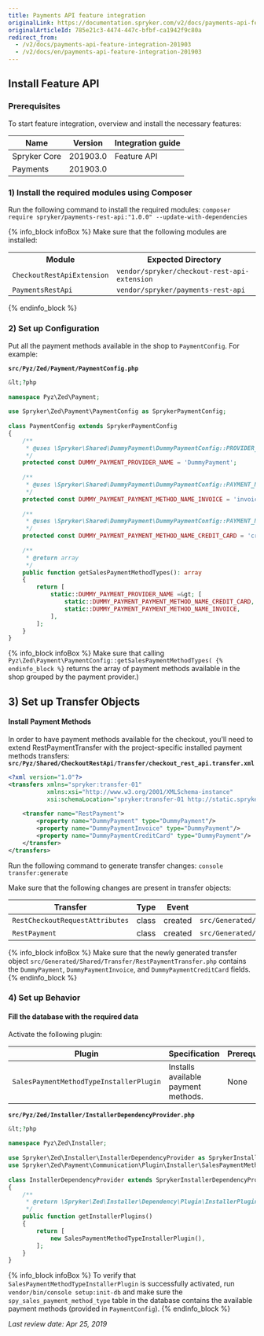 ```yaml
---
title: Payments API feature integration
originalLink: https://documentation.spryker.com/v2/docs/payments-api-feature-integration-201903
originalArticleId: 785e21c3-4474-447c-bfbf-ca1942f9c80a
redirect_from:
  - /v2/docs/payments-api-feature-integration-201903
  - /v2/docs/en/payments-api-feature-integration-201903
---
```


## Install Feature API
### Prerequisites
To start feature integration, overview and install the necessary features:


| Name |  Version|Integration guide  |
| --- | --- | --- |
|  Spryker Core| 201903.0 | Feature API |
| Payments | 201903.0 |  |

### 1)  Install the required modules using Composer
Run the following command to install the required modules:
`composer require spryker/payments-rest-api:"1.0.0" --update-with-dependencies`

{% info_block infoBox %}
Make sure that the following modules are installed:<br><table><th>Module</th><th>Expected Directory</th><tr><td>`CheckoutRestApiExtension`</td><td>`vendor/spryker/checkout-rest-api-extension`</td></tr><tr><td>`PaymentsRestApi`</td><td>`vendor/spryker/payments-rest-api`</td></tr><tr></tr></table>
{% endinfo_block %}

### 2) Set up Configuration
Put all the payment methods available in the shop to `PaymentConfig`. For example:

**`src/Pyz/Zed/Payment/PaymentConfig.php`**
```php
&lt;?php
 
namespace Pyz\Zed\Payment;
 
use Spryker\Zed\Payment\PaymentConfig as SprykerPaymentConfig;
 
class PaymentConfig extends SprykerPaymentConfig
{
    /**
     * @uses \Spryker\Shared\DummyPayment\DummyPaymentConfig::PROVIDER_NAME
     */
    protected const DUMMY_PAYMENT_PROVIDER_NAME = 'DummyPayment';
 
    /**
     * @uses \Spryker\Shared\DummyPayment\DummyPaymentConfig::PAYMENT_METHOD_NAME_INVOICE
     */
    protected const DUMMY_PAYMENT_PAYMENT_METHOD_NAME_INVOICE = 'invoice';
 
    /**
     * @uses \Spryker\Shared\DummyPayment\DummyPaymentConfig::PAYMENT_METHOD_NAME_CREDIT_CARD
     */
    protected const DUMMY_PAYMENT_PAYMENT_METHOD_NAME_CREDIT_CARD = 'credit card';
 
    /**
     * @return array
     */
    public function getSalesPaymentMethodTypes(): array
    {
        return [
            static::DUMMY_PAYMENT_PROVIDER_NAME =&gt; [
                static::DUMMY_PAYMENT_PAYMENT_METHOD_NAME_CREDIT_CARD,
                static::DUMMY_PAYMENT_PAYMENT_METHOD_NAME_INVOICE,
            ],
        ];
    }
}
```
{% info_block infoBox %}
Make sure that calling `Pyz\Zed\Payment\PaymentConfig::getSalesPaymentMethodTypes(
{% endinfo_block %}` returns the array of payment methods available in the shop grouped by the payment provider.)

## 3) Set up Transfer Objects
#### Install Payment Methods
In order to have payment methods available for the checkout, you'll need to extend RestPaymentTransfer with the project-specific installed payment methods transfers:
**`src/Pyz/Shared/CheckoutRestApi/Transfer/checkout_rest_api.transfer.xml`**
```xml
<?xml version="1.0"?>
<transfers xmlns="spryker:transfer-01"
           xmlns:xsi="http://www.w3.org/2001/XMLSchema-instance"
           xsi:schemaLocation="spryker:transfer-01 http://static.spryker.com/transfer-01.xsd">
 
    <transfer name="RestPayment">
        <property name="DummyPayment" type="DummyPayment"/>
        <property name="DummyPaymentInvoice" type="DummyPayment"/>
        <property name="DummyPaymentCreditCard" type="DummyPayment"/>
    </transfer>
</transfers>
```

Run the following command to generate transfer changes:
`console transfer:generate`

Make sure that the following changes are present in transfer objects:

| Transfer | Type | Event | Path |
| --- | --- | --- | --- |
| `RestCheckoutRequestAttributes` | class |created  | `src/Generated/Shared/Transfer/RestCheckoutRequestAttributesTransfer.php` |
| `RestPayment` | class | created | `src/Generated/Shared/Transfer/RestPaymentTransfer.php` |

{% info_block infoBox %}
Make sure that the newly generated transfer object `src/Generated/Shared/Transfer/RestPaymentTransfer.php` contains the `DummyPayment`, `DummyPaymentInvoice`, and `DummyPaymentCreditCard` fields.
{% endinfo_block %}

### 4) Set up Behavior
#### Fill the database with the required data
Activate the following plugin:

| Plugin |Specification  | Prerequisites | Namespace |
| --- | --- | --- | --- |
| `SalesPaymentMethodTypeInstallerPlugin` | 	Installs available payment methods. | None | `Spryker\Zed\Payment\Communication\Plugin\Installer` |

**`src/Pyz/Zed/Installer/InstallerDependencyProvider.php`**
```php
&lt;?php
 
namespace Pyz\Zed\Installer;
 
use Spryker\Zed\Installer\InstallerDependencyProvider as SprykerInstallerDependencyProvider;
use Spryker\Zed\Payment\Communication\Plugin\Installer\SalesPaymentMethodTypeInstallerPlugin;
 
class InstallerDependencyProvider extends SprykerInstallerDependencyProvider
{
    /**
     * @return \Spryker\Zed\Installer\Dependency\Plugin\InstallerPluginInterface[]
     */
    public function getInstallerPlugins()
    {
        return [
            new SalesPaymentMethodTypeInstallerPlugin(),
        ];
    }
}
```

{% info_block infoBox %}
To verify that `SalesPaymentMethodTypeInstallerPlugin` is successfully activated, run `vendor/bin/console setup:init-db` and make sure the `spy_sales_payment_method_type` table in the database contains the available payment methods (provided in `PaymentConfig`).
{% endinfo_block %}

_Last review date: Apr 25, 2019_ <!-- by Eugenia Poidenko and Dmitry Beirak -->
